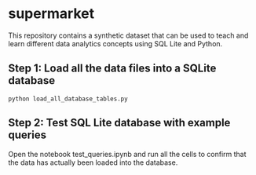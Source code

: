 # supermarket
This repository contains a synthetic dataset that can be used to teach and learn different data analytics concepts using SQL Lite and Python.


## Step 1: Load all the data files into a SQLite database
<code>python load_all_database_tables.py</code>

## Step 2: Test SQL Lite database with example queries
Open the notebook test_queries.ipynb and run all the cells to confirm that the data has actually been loaded into the database.

